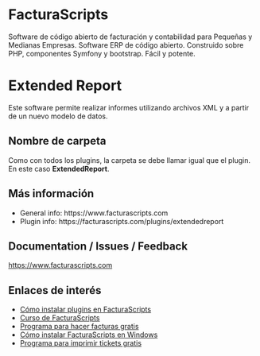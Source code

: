 # FacturaScripts
Software de código abierto de facturación y contabilidad para Pequeñas y Medianas Empresas.
Software ERP de código abierto. Construido sobre PHP, componentes Symfony y bootstrap. Fácil y potente.

# Extended Report
Este software permite realizar informes utilizando archivos XML y a partir de un nuevo modelo de datos.

## Nombre de carpeta
Como con todos los plugins, la carpeta se debe llamar igual que el plugin. En este caso **ExtendedReport**.

## Más información
<ul>
    <li>General info: https://www.facturascripts.com</li>
    <li>Plugin info:  https://facturascripts.com/plugins/extendedreport</li>
</ul>

## Documentation / Issues / Feedback
https://www.facturascripts.com

## Enlaces de interés
- [Cómo instalar plugins en FacturaScripts](https://facturascripts.com/publicaciones/como-instalar-un-plugin-en-facturascripts)
- [Curso de FacturaScripts](https://youtube.com/playlist?list=PLNxcJ5CWZ8V6nfeVu6vieKI_d8a_ObLfY)
- [Programa para hacer facturas gratis](https://facturascripts.com/programa-para-hacer-facturas)
- [Cómo instalar FacturaScripts en Windows](https://facturascripts.com/instalar-windows)
- [Programa para imprimir tickets gratis](https://facturascripts.com/remote-printer)
